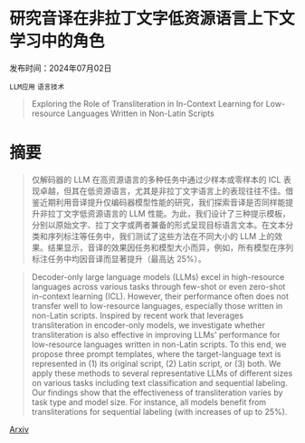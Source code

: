 # 研究音译在非拉丁文字低资源语言上下文学习中的角色

发布时间：2024年07月02日

`LLM应用` `语言技术`

> Exploring the Role of Transliteration in In-Context Learning for Low-resource Languages Written in Non-Latin Scripts

# 摘要

> 仅解码器的 LLM 在高资源语言的多种任务中通过少样本或零样本的 ICL 表现卓越，但其在低资源语言，尤其是非拉丁文字语言上的表现往往不佳。借鉴近期利用音译提升仅编码器模型性能的研究，我们探索音译是否同样能提升非拉丁文字低资源语言的 LLM 性能。为此，我们设计了三种提示模板，分别以原始文字、拉丁文字或两者兼备的形式呈现目标语言文本。在文本分类和序列标注等任务中，我们测试了这些方法在不同大小的 LLM 上的效果。结果显示，音译的效果因任务和模型大小而异，例如，所有模型在序列标注任务中均因音译而显著提升（最高达 25%）。

> Decoder-only large language models (LLMs) excel in high-resource languages across various tasks through few-shot or even zero-shot in-context learning (ICL). However, their performance often does not transfer well to low-resource languages, especially those written in non-Latin scripts. Inspired by recent work that leverages transliteration in encoder-only models, we investigate whether transliteration is also effective in improving LLMs' performance for low-resource languages written in non-Latin scripts. To this end, we propose three prompt templates, where the target-language text is represented in (1) its original script, (2) Latin script, or (3) both. We apply these methods to several representative LLMs of different sizes on various tasks including text classification and sequential labeling. Our findings show that the effectiveness of transliteration varies by task type and model size. For instance, all models benefit from transliterations for sequential labeling (with increases of up to 25%).

[Arxiv](https://arxiv.org/abs/2407.02320)